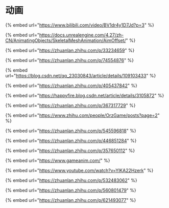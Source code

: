 # 动画

{% embed url="https://www.bilibili.com/video/BV1dr4y1D7Jd?p=3" %}

{% embed url="https://docs.unrealengine.com/4.27/zh-CN/AnimatingObjects/SkeletalMeshAnimation/AimOffset/" %}

{% embed url="https://zhuanlan.zhihu.com/p/33234659" %}

{% embed url="https://zhuanlan.zhihu.com/p/74554876" %}

{% embed url="https://blog.csdn.net/qq_23030843/article/details/109103433" %}

{% embed url="https://zhuanlan.zhihu.com/p/405437842" %}

{% embed url="https://happyfire.blog.csdn.net/article/details/3105872" %}

{% embed url="https://zhuanlan.zhihu.com/p/367317729" %}

{% embed url="https://www.zhihu.com/people/OrzGame/posts?page=2" %}

{% embed url="https://zhuanlan.zhihu.com/p/545596818" %}

{% embed url="https://zhuanlan.zhihu.com/p/446851284" %}

{% embed url="https://zhuanlan.zhihu.com/p/357650112" %}

{% embed url="https://www.gameanim.com/" %}

{% embed url="https://www.youtube.com/watch?v=YlKA22Hzerk" %}

{% embed url="https://zhuanlan.zhihu.com/p/532483062" %}

{% embed url="https://zhuanlan.zhihu.com/p/560801479" %}

{% embed url="https://zhuanlan.zhihu.com/p/621493077" %}
